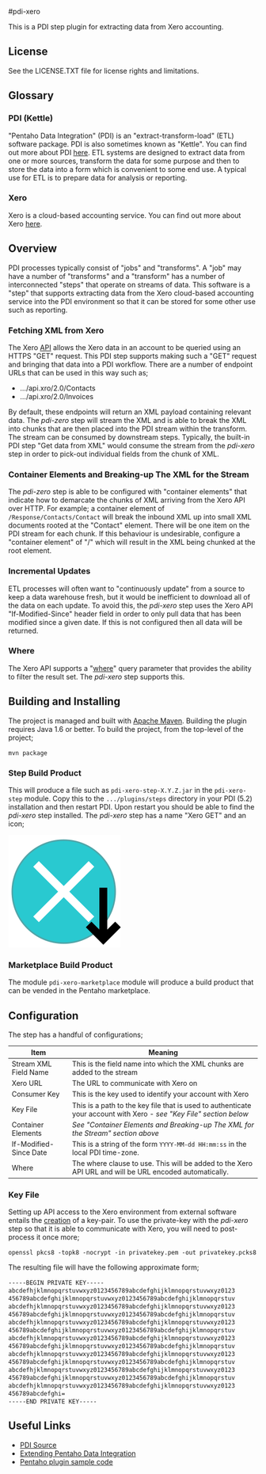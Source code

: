 #pdi-xero

This is a PDI step plugin for extracting data from Xero accounting.

## License

See the LICENSE.TXT file for license rights and limitations.

## Glossary

### PDI (Kettle)

"Pentaho Data Integration" (PDI) is an "extract-transform-load" (ETL) software package.  PDI is also sometimes known as "Kettle".  You can find out more about PDI [here](http://community.pentaho.com/).  ETL systems are designed to extract data from one or more sources, transform the data for some purpose and then to store the data into a form which is convenient to some end use.  A typical use for ETL is to prepare data for analysis or reporting.

### Xero

Xero is a cloud-based accounting service.  You can find out more about Xero [here](http://www.xero.com/).

## Overview

PDI processes typically consist of "jobs" and "transforms".  A "job" may have a number of "transforms" and a "transform" has a number of interconnected "steps" that operate on streams of data.  This software is a "step" that supports extracting data from the Xero cloud-based accounting service into the PDI environment so that it can be stored for some other use such as reporting.

### Fetching XML from Xero

The Xero [API](http://developer.xero.com/) allows the Xero data in an account to be queried using an HTTPS "GET" request.  This PDI step supports making such a "GET" request and bringing that data into a PDI workflow.  There are a number of endpoint URLs that can be used in this way such as;

* .../api.xro/2.0/Contacts
* .../api.xro/2.0/Invoices

By default, these endpoints will return an XML payload containing relevant data.  The _pdi-zero_ step will stream the XML and is able to break the XML into chunks that are then placed into the PDI stream within the transform.  The stream can be consumed by downstream steps.  Typically, the built-in PDI step "Get data from XML" would consume the stream from the _pdi-xero_ step in order to pick-out individual fields from the chunk of XML.

### Container Elements and Breaking-up The XML for the Stream

The _pdi-zero_ step is able to be configured with "container elements" that indicate how to demarcate the chunks of XML arriving from the Xero API over HTTP.  For example; a container element of ```/Response/Contacts/Contact``` will break the inbound XML up into small XML documents rooted at the "Contact" element.  There will be one item on the PDI stream for each chunk.  If this behaviour is undesirable, configure a "container element" of "/" which will result in the XML being chunked at the root element.

### Incremental Updates

ETL processes will often want to "continuously update" from a source to keep a data warehouse fresh, but it would be inefficient to download all of the data on each update.  To avoid this, the _pdi-xero_ step uses the Xero API "If-Modified-Since" header field in order to only pull data that has been modified since a given date.  If this is not configured then all data will be returned.

### Where

The Xero API supports a "[where](http://developer.xero.com/documentation/getting-started/http-requests-and-responses/)" query parameter that provides the ability to filter the result set.  The _pdi-xero_ step supports this.

## Building and Installing

The project is managed and built with [Apache Maven](https://maven.apache.org/).  Building the plugin requires Java 1.6 or better.  To build the project, from the top-level of the project;

```
mvn package
```

### Step Build Product

This will produce a file such as ```pdi-xero-step-X.Y.Z.jar``` in the ```pdi-xero-step``` module.  Copy this to the ```.../plugins/steps``` directory in your PDI (5.2) installation and then restart PDI.  Upon restart you should be able to find the _pdi-xero_ step installed.  The _pdi-xero_ step has a name "Xero GET" and an icon;

![Icon](src/main/resources/net/bulletin/pdi/xero/step/resources/icon.svg)

### Marketplace Build Product

The module ```pdi-xero-marketplace``` module will produce a build product that can be vended in the Pentaho marketplace.

## Configuration

The step has a handful of configurations;

|Item|Meaning|
|---|---|
|Stream XML Field Name|This is the field name into which the XML chunks are added to the stream|
|Xero URL|The URL to communicate with Xero on|
|Consumer Key|This is the key used to identify your account with Xero|
|Key File|This is a path to the key file that is used to authenticate your account with Xero - _see "Key File" section below_|
|Container Elements|_See "Container Elements and Breaking-up The XML for the Stream" section above_|
|If-Modified-Since Date|This is a string of the form ```YYYY-MM-dd HH:mm:ss``` in the local PDI time-zone.|
|Where|The where clause to use.  This will be added to the Xero API URL and will be URL encoded automatically.|

### Key File

Setting up API access to the Xero environment from external software entails the [creation](http://developer.xero.com/documentation/advanced-docs/public-private-keypair/) of a key-pair.  To use the private-key with the _pdi-xero_ step so that it is able to communicate with Xero, you will need to post-process it once more;

```
openssl pkcs8 -topk8 -nocrypt -in privatekey.pem -out privatekey.pcks8
```

The resulting file will have the following approximate form;

```
-----BEGIN PRIVATE KEY-----
abcdefhjklmnopqrstuvwxyz0123456789abcdefghijklmnopqrstuvwxyz0123
456789abcdefghijklmnopqrstuvwxyz0123456789abcdefghijklmnopqrstuv
abcdefhjklmnopqrstuvwxyz0123456789abcdefghijklmnopqrstuvwxyz0123
456789abcdefghijklmnopqrstuvwxyz0123456789abcdefghijklmnopqrstuv
abcdefhjklmnopqrstuvwxyz0123456789abcdefghijklmnopqrstuvwxyz0123
456789abcdefghijklmnopqrstuvwxyz0123456789abcdefghijklmnopqrstuv
abcdefhjklmnopqrstuvwxyz0123456789abcdefghijklmnopqrstuvwxyz0123
456789abcdefghijklmnopqrstuvwxyz0123456789abcdefghijklmnopqrstuv
abcdefhjklmnopqrstuvwxyz0123456789abcdefghijklmnopqrstuvwxyz0123
456789abcdefghijklmnopqrstuvwxyz0123456789abcdefghijklmnopqrstuv
abcdefhjklmnopqrstuvwxyz0123456789abcdefghijklmnopqrstuvwxyz0123
456789abcdefghijklmnopqrstuvwxyz0123456789abcdefghijklmnopqrstuv
abcdefhjklmnopqrstuvwxyz0123456789abcdefghijklmnopqrstuvwxyz0123
456789abcdefghi=
-----END PRIVATE KEY-----
```

## Useful Links

* [PDI Source](https://github.com/pentaho/pentaho-kettle)
* [Extending Pentaho Data Integration](http://infocenter.pentaho.com/help/index.jsp?topic=%2Fcat_dev_guides%2Ftop_dev_guides.html)
* [Pentaho plugin sample code](https://github.com/pentaho/pdi-sdk-plugins)